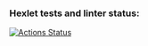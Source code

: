 ### Hexlet tests and linter status:
[![Actions Status](https://github.com/Ferrayd/rails-project-64/actions/workflows/hexlet-check.yml/badge.svg)](https://github.com/Ferrayd/rails-project-64/actions)